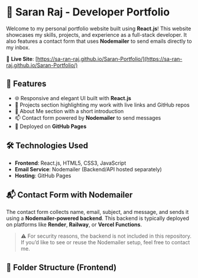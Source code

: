 # 💼 Saran Raj - Developer Portfolio

Welcome to my personal portfolio website built using **React.js**! This website showcases my skills, projects, and experience as a full-stack developer. It also features a contact form that uses **Nodemailer** to send emails directly to my inbox.

🔗 **Live Site**: [https://sa-ran-raj.github.io/Saran-Portfolio/](https://sa-ran-raj.github.io/Saran-Portfolio/)

## 🚀 Features

- 🌐 Responsive and elegant UI built with **React.js**
- 📂 Projects section highlighting my work with live links and GitHub repos
- 📜 About Me section with a short introduction
- 📫 Contact form powered by **Nodemailer** to send messages
- 🧩 Deployed on **GitHub Pages**

## 🛠️ Technologies Used

- **Frontend**: React.js, HTML5, CSS3, JavaScript
- **Email Service**: Nodemailer (Backend/API hosted separately)
- **Hosting**: GitHub Pages

## 📬 Contact Form with Nodemailer

The contact form collects name, email, subject, and message, and sends it using a **Nodemailer-powered backend**. This backend is typically deployed on platforms like **Render**, **Railway**, or **Vercel Functions**.

> ⚠️ For security reasons, the backend is not included in this repository. If you’d like to see or reuse the Nodemailer setup, feel free to contact me.

## 📁 Folder Structure (Frontend)


